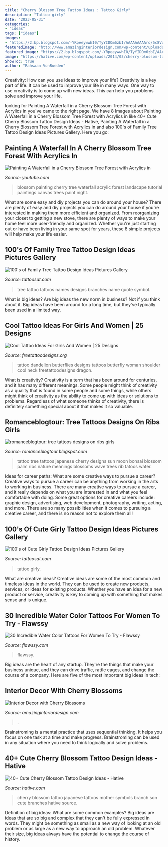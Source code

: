 ```yaml
---
title: "Cherry Blossom Tree Tattoo Ideas : Tattoo Girly"
description: "Tattoo girly"
date: "2023-05-31"
categories:
- "ideas"
tags: ["ideas"]
images:
- "https://2.bp.blogspot.com/-YRpeeywwhI0/TyYIDOm6zbI/AAAAAAAAAro/5c8Vxp8as1Q/s1600/japanese-tree-tattoo-on-rib-016.jpg"
featuredImage: "http://www.amazinginteriordesign.com/wp-content/uploads/2013/08/2.jpeg"
featured_image: "https://2.bp.blogspot.com/-YRpeeywwhI0/TyYIDOm6zbI/AAAAAAAAAro/5c8Vxp8as1Q/s1600/japanese-tree-tattoo-on-rib-016.jpg"
image: "https://hative.com/wp-content/uploads/2014/03/cherry-blossom-tattoos/3-cherry-blossom-branch-japanese-symbols.jpg"
ShowToc: true
author: "Rahsaan VonRueden"
---
```



Creativity: How can you use ideas to improve your life?
Creativity is a key part of life. It can be used to improve your life in many ways. One way to use creativity is to come up with new ideas. This can help you problems solve and improve your life.

	

		
looking for Painting A Waterfall in a Cherry Blossom Tree Forest with Acrylics in you've came to the right page. We have 8 Images about Painting A Waterfall in a Cherry Blossom Tree Forest with Acrylics in like 40+ Cute Cherry Blossom Tattoo Design Ideas - Hative, Painting A Waterfall in a Cherry Blossom Tree Forest with Acrylics in and also 100&#039;s of Family Tree Tattoo Design Ideas Pictures Gallery. Here you go:
		
    
## Painting A Waterfall In A Cherry Blossom Tree Forest With Acrylics In

<img loading=lazy src="https://i.ytimg.com/vi/3aJyG-Q56-c/maxresdefault.jpg" onerror="this.onerror=null;this.src='https://tse2.mm.bing.net/th?id=OIP.Z7wlOY9eA7bV_K4fhZMEUQHaEK&amp;pid=15.1';" alt="Painting A Waterfall in a Cherry Blossom Tree Forest with Acrylics in">

_Source: youtube.com_

>blossom painting cherry tree waterfall acrylic forest landscape tutorial paintings canvas trees paint night. 

	

What are some easy and diy projects you can do around your house?
There are plenty of easy and diy projects you can do around your house if you're interested in making them more efficient and organized. From reorganizing your closet to getting a new stove, there are plenty of ways to make your home feel more user-friendly and organized. Whether you're just starting out or have been living in your same spot for years, these 8 simple projects will help make your life easier.

    
## 100&#039;s Of Family Tree Tattoo Design Ideas Pictures Gallery

<img loading=lazy src="http://tattoosat.com/wp-content/uploads/2014/12/Family-Tree-2.jpg" onerror="this.onerror=null;this.src='https://tse1.mm.bing.net/th?id=OIP.wF3N0uN6e-uiMTcsVPmo3gHaJ4&amp;pid=15.1';" alt="100&#039;s of Family Tree Tattoo Design Ideas Pictures Gallery">

_Source: tattoosat.com_

>tree tattoo tattoos names designs branches name quote symbol. 

	

What is big ideas?
Are big ideas the new norm in business? Not if you think about it. Big ideas have been around for a long time, but they’ve typically been used in a limited way.

    
## Cool Tattoo Ideas For Girls And Women | 25 Designs

<img loading=lazy src="http://www.freetattoodesigns.org/images/dandelion-butterflies.jpg" onerror="this.onerror=null;this.src='https://tse1.mm.bing.net/th?id=OIP.Mnu43Ib_6lhG_42xlN-BJQHaLO&amp;pid=15.1';" alt="Cool Tattoo Ideas For Girls And Women | 25 Designs">

_Source: freetattoodesigns.org_

>tattoo dandelion butterflies designs tattoos butterfly woman shoulder cool neck freetattoodesigns dragon. 

	

What is creativity?
Creativity is a term that has been around for centuries, and it has many different meanings. Some people might think of creativity as a quality that is found in some people and some things, while others might think of creativity as the ability to come up with ideas or solutions to problems. Regardless of what someone thinks of creativity, there is definitely something special about it that makes it so valuable.

    
## Romanceblogtour: Tree Tattoos Designs On Ribs Girls

<img loading=lazy src="https://2.bp.blogspot.com/-YRpeeywwhI0/TyYIDOm6zbI/AAAAAAAAAro/5c8Vxp8as1Q/s1600/japanese-tree-tattoo-on-rib-016.jpg" onerror="this.onerror=null;this.src='https://tse2.mm.bing.net/th?id=OIP.udAftmDSLOL6J3BuHrbvqAAAAA&amp;pid=15.1';" alt="romanceblogtour: tree tattoos designs on ribs girls">

_Source: romanceblogtour.blogspot.com_

>tattoo tree tattoos japanese cherry designs sun moon bonsai blossom palm ribs nature meanings blossoms wave trees rib tatoos water. 

	

Ideas for career paths: What are some creative ways to pursue a career?
Creative ways to pursue a career can be anything from working in the arts to working in business. There are many creative ways to pursue a career, and it really depends on what you are interested in and what you feel comfortable with doing. Some great options for creative careers include: graphic design, advertising, web development, photography, writing, acting, and more. There are so many possibilities when it comes to pursuing a creative career, and there is no reason not to explore them all!

    
## 100&#039;s Of Cute Girly Tattoo Design Ideas Pictures Gallery

<img loading=lazy src="https://tattoosat.com/wp-content/uploads/2014/12/Cute-Girly-Tattoo-4.jpg" onerror="this.onerror=null;this.src='https://tse3.mm.bing.net/th?id=OIP.Oz2Wsnud9_NzOWfX-zk7QQHaLH&amp;pid=15.1';" alt="100&#039;s of Cute Girly Tattoo Design Ideas Pictures Gallery">

_Source: tattoosat.com_

>tattoo girly. 

	

What are creative ideas?
Creative ideas are some of the most common and timeless ideas in the world. They can be used to create new products, services, or ideas for existing products. Whether you have an idea for a new product or service, creativity is key to coming up with something that makes sense and is unique.

    
## 30 Incredible Water Color Tattoos For Women To Try - Flawssy

<img loading=lazy src="https://www.flawssy.com/wp-content/uploads/2016/04/Watercolor-Mermaid-Tattoo.jpg" onerror="this.onerror=null;this.src='https://tse2.mm.bing.net/th?id=OIP.haesxr5zWOgGMrJ4RbhNuwHaMW&amp;pid=15.1';" alt="30 Incredible Water Color Tattoos For Women To Try - Flawssy">

_Source: flawssy.com_

>flawssy. 

	

Big ideas are the heart of any startup. They're the things that make your business unique, and they can drive traffic, rattle cages, and change the course of a company. Here are five of the most important big ideas in tech: 

    
## Interior Decor With Cherry Blossoms

<img loading=lazy src="http://www.amazinginteriordesign.com/wp-content/uploads/2013/08/2.jpeg" onerror="this.onerror=null;this.src='https://tse2.mm.bing.net/th?id=OIP.2x4qe3bttimhMgM0zvIvfAHaJ2&amp;pid=15.1';" alt="Interior Decor with Cherry Blossoms">

_Source: amazinginteriordesign.com_

>. 

	

Brainstroming is a mental practice that uses sequential thinking. It helps you focus on one task at a time and make progress. Brainstroming can be used in any situation where you need to think logically and solve problems.

    
## 40+ Cute Cherry Blossom Tattoo Design Ideas - Hative

<img loading=lazy src="https://hative.com/wp-content/uploads/2014/03/cherry-blossom-tattoos/3-cherry-blossom-branch-japanese-symbols.jpg" onerror="this.onerror=null;this.src='https://tse2.mm.bing.net/th?id=OIP.JmzXndk0gxIv3xvfB2CcXAHaL5&amp;pid=15.1';" alt="40+ Cute Cherry Blossom Tattoo Design Ideas - Hative">

_Source: hative.com_

>cherry blossom tattoo japanese tattoos mother symbols branch son cute branches hative source. 

	

Definition of big ideas: What are some common examples?
Big ideas are ideas that are so big and complex that they can't be fully expressed in words. They might be something as small as a new way of looking at an old problem or as large as a new way to approach an old problem. Whatever their size, big ideas always have the potential to change the course of history.

